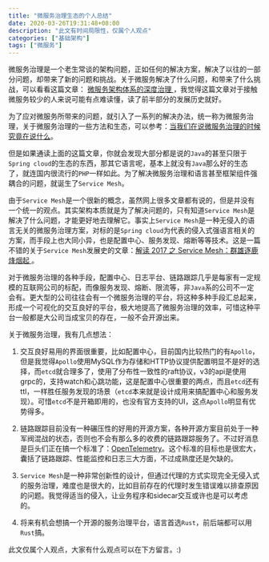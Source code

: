 ```yaml
---
title: "微服务治理生态的个人总结"
date: 2020-03-26T19:31:48+08:00
description: "此文有时间局限性，仅属个人观点"
categories: ["基础架构"]
tags: ["微服务"]
---
```


微服务治理是一个老生常谈的架构问题，正如任何的解决方案，解决了以往的一部分问题，却带来了新的问题和挑战。关于微服务解决了什么问题，和带来了什么挑战，可以看看这篇文章： [微服务架构体系的深度治理
](https://www.infoq.cn/article/q65dDiRTdSbF*E6Ki2P4)，我觉得这篇文章对于接触微服务较少的人来说可能有点难读懂，读了前半部分的发展历史就好。

为了应对微服务所带来的问题，就引入了一系列的解决办法，统一称为微服务治理，关于微服务治理的一些方法和生态，可以参考：[当我们在说微服务治理的时候究竟在说什么](https://www.jianshu.com/p/dd818114ab4b)。

但是如果通读上面的这篇文章，你就会发现大部分都是说的`Java`的甚至只限于`Spring cloud`的生态的东西，那其它语言呢，基本上就没有`Java`那么好的生态了，就连国内很流行的`PHP`一样如此。为了解决微服务治理和语言甚至框架组件强耦合的问题，就诞生了`Service Mesh`。

由于`Service Mesh`是一个很新的概念，虽然网上很多文章都有说的，但是并没有一个统一的观点。其实架构本质就是为了解决问题的，只有知道`Service Mesh`是解决了什么问题，才能更好地去理解它。事实上`Service Mesh`是一种无侵入的语言无关的微服务治理方案，对标的是`Spring cloud`为代表的侵入式强语言相关的方案，而手段上也大同小异，也是配置中心、服务发现、熔断等等技术。这是一篇不错的关于`Service Mesh`发展史的文章：[解读 2017 之 Service Mesh：群雄逐鹿烽烟起
](https://www.infoq.cn/article/2017-service-mesh/)。

对于微服务治理的各种手段，配置中心、日志平台、链路跟踪几乎是每家有一定规模的互联网公司的标配，而像服务发现、熔断、限流等，非`Java`系的公司不一定会有。更大型的公司往往会有一个微服务治理的平台，将这种多种手段汇总起来，形成一个可视化的交互良好的平台，极大地提高了微服务治理的效率，可惜这种平台一般都是大公司当成宝贝的存在，一般不会开源出来。

关于微服务治理，我有几点想法：

1. 交互良好易用的界面很重要，比如配置中心，目前国内比较热门的有`Apollo`，但是我觉得`Apollo`使用MySQL作为存储和HTTP协议提供配置明显不是好的选择，而`etcd`就合理多了，使用了分布性一致性的raft协议，v3的api是使用grpc的，支持watch和心跳功能，这是配置中心很重要的两点，而且`etcd`还有ttl，一样胜任服务发现的场景（`etcd`本来就是设计成用来搞配置中心和服务发现）。可惜`etcd`不是开箱即用的，也没有官方支持的UI，这点`Apollo`明显有优势得多。

1. 链路跟踪目前没有一种碾压性的好用的开源方案，各种开源方案目前处于一种军阀混战的状态，否则也不会有那么多的收费的链路跟踪服务了。不过好消息是巨头们正在搞一个标准了：[OpenTelemetry](https://github.com/open-telemetry/docs-cn)。这个标准的目标也是很宏大，囊括了链路跟踪、性能监控和日志三大方面，不过成熟度还是欠缺的。

1. `Service Mesh`是一种非常创新性的设计，但通过代理的方式实现完全无侵入式的服务治理，难度也是很大的，比如目前存在的代理时发生错误难以排查原因的问题。我觉得适当的侵入，让业务程序和sidecar交互或许也是可以考虑的。

1. 将来有机会想搞一个开源的服务治理平台，语言首选`Rust`，前后端都可以用`Rust`搞。

此文仅属个人观点，大家有什么观点可以在下方留言。:)
